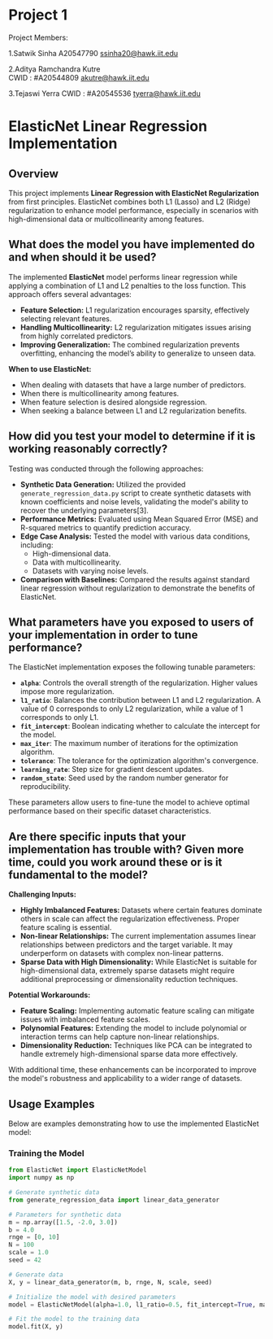 
# Project 1 

Project Members:

1.Satwik Sinha
A20547790
ssinha20@hawk.iit.edu

2.Aditya Ramchandra Kutre  
CWID : #A20544809
akutre@hawk.iit.edu

3.Tejaswi Yerra
CWID : #A20545536
tyerra@hawk.iit.edu

# ElasticNet Linear Regression Implementation

## Overview

This project implements **Linear Regression with ElasticNet Regularization** from first principles. ElasticNet combines both L1 (Lasso) and L2 (Ridge) regularization to enhance model performance, especially in scenarios with high-dimensional data or multicollinearity among features.

## **What does the model you have implemented do and when should it be used?**

The implemented **ElasticNet** model performs linear regression while applying a combination of L1 and L2 penalties to the loss function. This approach offers several advantages:

- **Feature Selection:** L1 regularization encourages sparsity, effectively selecting relevant features.
- **Handling Multicollinearity:** L2 regularization mitigates issues arising from highly correlated predictors.
- **Improving Generalization:** The combined regularization prevents overfitting, enhancing the model’s ability to generalize to unseen data.

**When to use ElasticNet:**

- When dealing with datasets that have a large number of predictors.
- When there is multicollinearity among features.
- When feature selection is desired alongside regression.
- When seeking a balance between L1 and L2 regularization benefits.

## **How did you test your model to determine if it is working reasonably correctly?**

Testing was conducted through the following approaches:

- **Synthetic Data Generation:** Utilized the provided `generate_regression_data.py` script to create synthetic datasets with known coefficients and noise levels, validating the model's ability to recover the underlying parameters[3].
- **Performance Metrics:** Evaluated using Mean Squared Error (MSE) and R-squared metrics to quantify prediction accuracy.
- **Edge Case Analysis:** Tested the model with various data conditions, including:
  - High-dimensional data.
  - Data with multicollinearity.
  - Datasets with varying noise levels.
- **Comparison with Baselines:** Compared the results against standard linear regression without regularization to demonstrate the benefits of ElasticNet.

## **What parameters have you exposed to users of your implementation in order to tune performance?**

The ElasticNet implementation exposes the following tunable parameters:

- **`alpha`**: Controls the overall strength of the regularization. Higher values impose more regularization.
- **`l1_ratio`**: Balances the contribution between L1 and L2 regularization. A value of 0 corresponds to only L2 regularization, while a value of 1 corresponds to only L1.
- **`fit_intercept`**: Boolean indicating whether to calculate the intercept for the model.
- **`max_iter`**: The maximum number of iterations for the optimization algorithm.
- **`tolerance`**: The tolerance for the optimization algorithm's convergence.
- **`learning_rate`**: Step size for gradient descent updates.
- **`random_state`**: Seed used by the random number generator for reproducibility.

These parameters allow users to fine-tune the model to achieve optimal performance based on their specific dataset characteristics.

## **Are there specific inputs that your implementation has trouble with? Given more time, could you work around these or is it fundamental to the model?**

**Challenging Inputs:**

- **Highly Imbalanced Features:** Datasets where certain features dominate others in scale can affect the regularization effectiveness. Proper feature scaling is essential.
- **Non-linear Relationships:** The current implementation assumes linear relationships between predictors and the target variable. It may underperform on datasets with complex non-linear patterns.
- **Sparse Data with High Dimensionality:** While ElasticNet is suitable for high-dimensional data, extremely sparse datasets might require additional preprocessing or dimensionality reduction techniques.

**Potential Workarounds:**

- **Feature Scaling:** Implementing automatic feature scaling can mitigate issues with imbalanced feature scales.
- **Polynomial Features:** Extending the model to include polynomial or interaction terms can help capture non-linear relationships.
- **Dimensionality Reduction:** Techniques like PCA can be integrated to handle extremely high-dimensional sparse data more effectively.

With additional time, these enhancements can be incorporated to improve the model's robustness and applicability to a wider range of datasets.

## **Usage Examples**

Below are examples demonstrating how to use the implemented ElasticNet model:

### **Training the Model**

```python
from ElasticNet import ElasticNetModel
import numpy as np

# Generate synthetic data
from generate_regression_data import linear_data_generator

# Parameters for synthetic data
m = np.array([1.5, -2.0, 3.0])
b = 4.0
rnge = [0, 10]
N = 100
scale = 1.0
seed = 42

# Generate data
X, y = linear_data_generator(m, b, rnge, N, scale, seed)

# Initialize the model with desired parameters
model = ElasticNetModel(alpha=1.0, l1_ratio=0.5, fit_intercept=True, max_iter=1000, tolerance=1e-4, learning_rate=0.01, random_state=42)

# Fit the model to the training data
model.fit(X, y)
